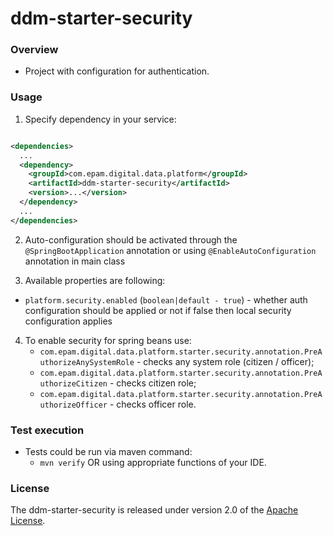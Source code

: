 # ddm-starter-security

### Overview

* Project with configuration for authentication.

### Usage

1. Specify dependency in your service:

```xml

<dependencies>
  ...
  <dependency>
    <groupId>com.epam.digital.data.platform</groupId>
    <artifactId>ddm-starter-security</artifactId>
    <version>...</version>
  </dependency>
  ...
</dependencies>
```

2. Auto-configuration should be activated through the `@SpringBootApplication` annotation or
   using `@EnableAutoConfiguration` annotation in main class

3. Available properties are following:

* `platform.security.enabled` (`boolean|default - true`) - whether auth configuration should be
  applied or not if false then local security configuration applies

4. To enable security for spring beans use:
    * `com.epam.digital.data.platform.starter.security.annotation.PreAuthorizeAnySystemRole` - checks any system role (citizen / officer);
    * `com.epam.digital.data.platform.starter.security.annotation.PreAuthorizeCitizen` - checks citizen role;
    * `com.epam.digital.data.platform.starter.security.annotation.PreAuthorizeOfficer` -  checks officer role.

### Test execution

* Tests could be run via maven command:
    * `mvn verify` OR using appropriate functions of your IDE.
    
### License

The ddm-starter-security is released under version 2.0 of
the [Apache License](https://www.apache.org/licenses/LICENSE-2.0).